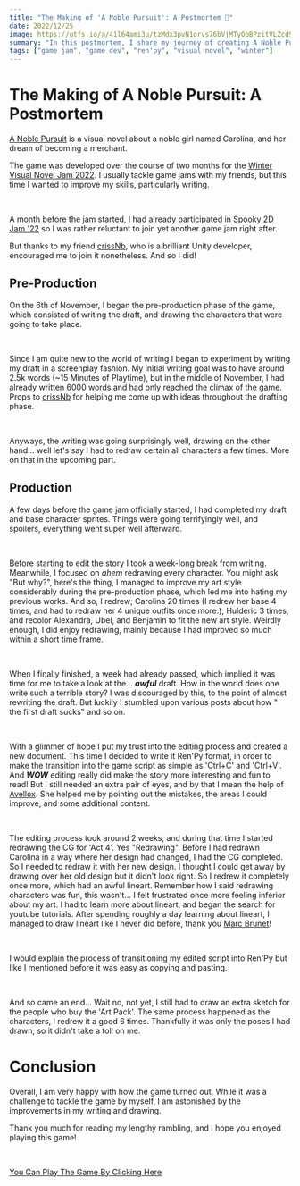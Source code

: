 ```yaml
---
title: "The Making of 'A Noble Pursuit': A Postmortem 📕"
date: 2022/12/25
image: https://utfs.io/a/41l64ami3u/tzMdx3pvN1orvs76bVjMTyObBPzitVLZcd916YHhUKsJofup
summary: "In this postmortem, I share my journey of creating A Noble Pursuit, a visual novel about a noble girl’s dream. I talk about how I improved my writing, drawing, and editing skills along the way."
tags: ["game jam", "game dev", "ren'py", "visual novel", "winter"]
---
```


# The Making of A Noble Pursuit: A Postmortem

[A Noble Pursuit](https://thejayduck.itch.io/a-noble-pursuit) is a visual novel about a noble girl named Carolina, and her dream of becoming a merchant.

The game was developed over the course of two months for the [Winter Visual Novel Jam 2022](https://itch.io/jam/winter-vn-jam-2022). I usually tackle game jams with my friends, but this time I wanted to improve my skills, particularly writing.

</br>

A month before the jam started, I had already participated in [Spooky 2D Jam '22](https://itch.io/jam/spooky-2d-jam-2022/) so I was rather reluctant to join yet another game jam right after.

But thanks to my friend [crissNb](https://crissnb.github.io/), who is a brilliant Unity developer, encouraged me to join it nonetheless. And so I did!

## Pre-Production

On the 6th of November, I began the pre-production phase of the game, which consisted of writing the draft, and drawing the characters that were going to take place.

</br>

Since I am quite new to the world of writing I began to experiment by writing my draft in a screenplay fashion. My initial writing goal was to have around 2.5k words (~15 Minutes of Playtime), but in the middle of November, I had already written 6000 words and had only reached the climax of the game. Props to [crissNb](https://crissnb.github.io/) for helping me come up with ideas throughout the drafting phase.

</br>

Anyways, the writing was going surprisingly well, drawing on the other hand... well let's say I had to redraw certain all characters a few times. More on that in the upcoming part.

## Production

A few days before the game jam officially started, I had completed my draft and base character sprites. Things were going terrifyingly well, and spoilers, everything went super well afterward.

</br>

Before starting to edit the story I took a week-long break from writing. Meanwhile, I focused on _ahem_ redrawing every character. You might ask "But why?", here's the thing, I managed to improve my art style considerably during the pre-production phase, which led me into hating my previous works. And so, I redrew; Carolina 20 times (I redrew her base 4 times, and had to redraw her 4 unique outfits once more.), Hulderic 3 times, and recolor Alexandra, Ubel, and Benjamin to fit the new art style. Weirdly enough, I did enjoy redrawing, mainly because I had improved so much within a short time frame.

</br>

When I finally finished, a week had already passed, which implied it was time for me to take a look at the... **_awful_** draft. How in the world does one write such a terrible story? I was discouraged by this, to the point of almost rewriting the draft. But luckily I stumbled upon various posts about how " the first draft sucks" and so on.

</br>

With a glimmer of hope I put my trust into the editing process and created a new document. This time I decided to write it Ren'Py format, in order to make the transition into the game script as simple as 'Ctrl+C' and 'Ctrl+V'. And **_WOW_** editing really did make the story more interesting and fun to read! But I still needed an extra pair of eyes, and by that I mean the help of [Avellox](https://avellox.itch.io/). She helped me by pointing out the mistakes, the areas I could improve, and some additional content.

</br>

The editing process took around 2 weeks, and during that time I started redrawing the CG for 'Act 4'. Yes "Redrawing". Before I had redrawn Carolina in a way where her design had changed, I had the CG completed. So I needed to redraw it with her new design. I thought I could get away by drawing over her old design but it didn't look right. So I redrew it completely once more, which had an awful lineart. Remember how I said redrawing characters was fun, this wasn't... I felt frustrated once more feeling inferior about my art. I had to learn more about lineart, and began the search for youtube tutorials. After spending roughly a day learning about lineart, I managed to draw lineart like I never did before, thank you [Marc Brunet](https://youtube.com/channel/UCKtu_JtQCY0yryIy6zK4ZCg)!

</br>

I would explain the process of transitioning my edited script into Ren'Py but like I mentioned before it was easy as copying and pasting.

</br>

And so came an end... Wait no, not yet, I still had to draw an extra sketch for the people who buy the 'Art Pack'. The same process happened as the characters, I redrew it a good 6 times. Thankfully it was only the poses I had drawn, so it didn't take a toll on me.

# Conclusion

Overall, I am very happy with how the game turned out. While it was a challenge to tackle the game by myself, I am astonished by the improvements in my writing and drawing.

Thank you much for reading my lengthy rambling, and I hope you enjoyed playing this game!

</br>

[You Can Play The Game By Clicking Here](https://thejayduck.itch.io/a-noble-pursuit)
